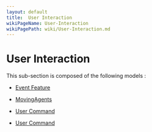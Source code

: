```yaml
---
layout: default
title:  User Interaction
wikiPageName: User-Interaction
wikiPagePath: wiki/User-Interaction.md
---
```


# User Interaction

This sub-section is composed of the following models :

* [Event Feature](references#UserInteractionEventLayer)

* [MovingAgents](references#UserInteractionMovingAgents)

* [User Command](references#UserInteractionUserCommand)

* [User Command](references#UserInteractionUserControlArchitecture)

